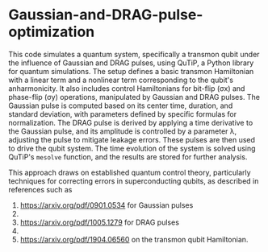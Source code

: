 # Gaussian-and-DRAG-pulse-optimization

This code simulates a quantum system, specifically a transmon qubit under the influence of Gaussian and DRAG pulses, using QuTiP, a Python library for quantum simulations. The setup defines a basic transmon Hamiltonian with a linear term and a nonlinear term corresponding to the qubit's anharmonicity. It also includes control Hamiltonians for bit-flip (σx) and phase-flip (σy) operations, manipulated by Gaussian and DRAG pulses. The Gaussian pulse is computed based on its center time, duration, and standard deviation, with parameters defined by specific formulas for normalization. The DRAG pulse is derived by applying a time derivative to the Gaussian pulse, and its amplitude is controlled by a parameter λ, adjusting the pulse to mitigate leakage errors. These pulses are then used to drive the qubit system. The time evolution of the system is solved using QuTiP's `mesolve` function, and the results are stored for further analysis.

This approach draws on established quantum control theory, particularly techniques for correcting errors in superconducting qubits, as described in references such as

1. https://arxiv.org/pdf/0901.0534 for Gaussian pulses
2. 
3. https://arxiv.org/pdf/1005.1279 for DRAG pulses
4. 
5. https://arxiv.org/pdf/1904.06560 on the transmon qubit Hamiltonian.

